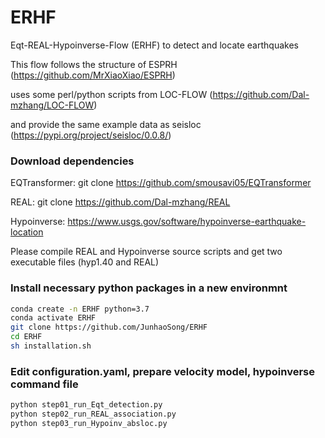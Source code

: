 # ERHF
Eqt-REAL-Hypoinverse-Flow (ERHF) to detect and locate earthquakes

This flow follows the structure of ESPRH (https://github.com/MrXiaoXiao/ESPRH)

uses some perl/python scripts from LOC-FLOW (https://github.com/Dal-mzhang/LOC-FLOW)

and provide the same example data as seisloc (https://pypi.org/project/seisloc/0.0.8/)

### Download dependencies
EQTransformer: git clone https://github.com/smousavi05/EQTransformer

REAL: git clone https://github.com/Dal-mzhang/REAL

Hypoinverse: https://www.usgs.gov/software/hypoinverse-earthquake-location

Please compile REAL and Hypoinverse source scripts and get two executable files (hyp1.40 and REAL)

### Install necessary python packages in a new environmnt
```Bash
conda create -n ERHF python=3.7
conda activate ERHF
git clone https://github.com/JunhaoSong/ERHF
cd ERHF
sh installation.sh
```

### Edit configuration.yaml, prepare velocity model, hypoinverse command file
```Bash
python step01_run_Eqt_detection.py
python step02_run_REAL_association.py
python step03_run_Hypoinv_absloc.py
```
